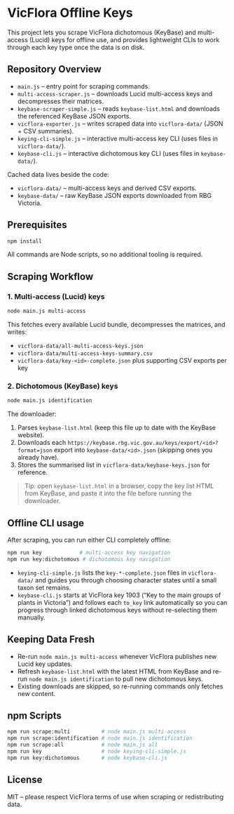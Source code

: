 # VicFlora Offline Keys

This project lets you scrape VicFlora dichotomous (KeyBase) and multi-access (Lucid) keys for offline use, and provides lightweight CLIs to work through each key type once the data is on disk.

## Repository Overview

- `main.js` – entry point for scraping commands.
- `multi-access-scraper.js` – downloads Lucid multi-access keys and decompresses their matrices.
- `keybase-scraper-simple.js` – reads `keybase-list.html` and downloads the referenced KeyBase JSON exports.
- `vicflora-exporter.js` – writes scraped data into `vicflora-data/` (JSON + CSV summaries).
- `keying-cli-simple.js` – interactive multi-access key CLI (uses files in `vicflora-data/`).
- `keybase-cli.js` – interactive dichotomous key CLI (uses files in `keybase-data/`).

Cached data lives beside the code:

- `vicflora-data/` – multi-access keys and derived CSV exports.
- `keybase-data/` – raw KeyBase JSON exports downloaded from RBG Victoria.

## Prerequisites

```bash
npm install
```

All commands are Node scripts, so no additional tooling is required.

## Scraping Workflow

### 1. Multi-access (Lucid) keys

```bash
node main.js multi-access
```

This fetches every available Lucid bundle, decompresses the matrices, and writes:

- `vicflora-data/all-multi-access-keys.json`
- `vicflora-data/multi-access-keys-summary.csv`
- `vicflora-data/key-<id>-complete.json` plus supporting CSV exports per key

### 2. Dichotomous (KeyBase) keys

```bash
node main.js identification
```

The downloader:

1. Parses `keybase-list.html` (keep this file up to date with the KeyBase website).
2. Downloads each `https://keybase.rbg.vic.gov.au/keys/export/<id>?format=json` export into `keybase-data/<id>.json` (skipping ones you already have).
3. Stores the summarised list in `vicflora-data/keybase-keys.json` for reference.

> Tip: open `keybase-list.html` in a browser, copy the key list HTML from KeyBase, and paste it into the file before running the downloader.

## Offline CLI usage

After scraping, you can run either CLI completely offline:

```bash
npm run key            # multi-access key navigation
npm run key:dichotomous # dichotomous key navigation
```

- `keying-cli-simple.js` lists the `key-*-complete.json` files in `vicflora-data/` and guides you through choosing character states until a small taxon set remains.
- `keybase-cli.js` starts at VicFlora key 1903 (“Key to the main groups of plants in Victoria”) and follows each `to_key` link automatically so you can progress through linked dichotomous keys without re-selecting them manually.

## Keeping Data Fresh

- Re-run `node main.js multi-access` whenever VicFlora publishes new Lucid key updates.
- Refresh `keybase-list.html` with the latest HTML from KeyBase and re-run `node main.js identification` to pull new dichotomous keys.
- Existing downloads are skipped, so re-running commands only fetches new content.

## npm Scripts

```bash
npm run scrape:multi          # node main.js multi-access
npm run scrape:identification # node main.js identification
npm run scrape:all            # node main.js all
npm run key                   # node keying-cli-simple.js
npm run key:dichotomous       # node keybase-cli.js
```

## License

MIT – please respect VicFlora terms of use when scraping or redistributing data.
